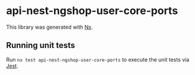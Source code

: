 # api-nest-ngshop-user-core-ports

This library was generated with [Nx](https://nx.dev).

## Running unit tests

Run `nx test api-nest-ngshop-user-core-ports` to execute the unit tests via [Jest](https://jestjs.io).
